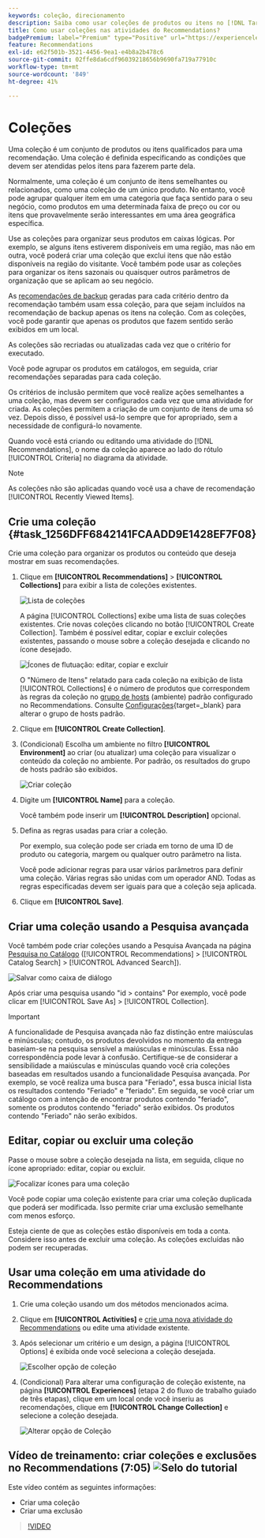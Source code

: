 ```yaml
---
keywords: coleção, direcionamento
description: Saiba como usar coleções de produtos ou itens no [!DNL Target Recommendations].
title: Como usar coleções nas atividades do Recommendations?
badgePremium: label="Premium" type="Positive" url="https://experienceleague.adobe.com/docs/target/using/introduction/intro.html?lang=en#premium newtab=true" tooltip="Consulte o que está incluído no Target Premium."
feature: Recommendations
exl-id: e62f501b-3521-4456-9ea1-e4b8a2b478c6
source-git-commit: 02ffe8da6cdf96039218656b9690fa719a77910c
workflow-type: tm+mt
source-wordcount: '849'
ht-degree: 41%

---
```


# Coleções

Uma coleção é um conjunto de produtos ou itens qualificados para uma recomendação. Uma coleção é definida especificando as condições que devem ser atendidas pelos itens para fazerem parte dela.

Normalmente, uma coleção é um conjunto de itens semelhantes ou relacionados, como uma coleção de um único produto. No entanto, você pode agrupar qualquer item em uma categoria que faça sentido para o seu negócio, como produtos em uma determinada faixa de preço ou cor ou itens que provavelmente serão interessantes em uma área geográfica específica.

Use as coleções para organizar seus produtos em caixas lógicas. Por exemplo, se alguns itens estiverem disponíveis em uma região, mas não em outra, você poderá criar uma coleção que exclui itens que não estão disponíveis na região do visitante. Você também pode usar as coleções para organizar os itens sazonais ou quaisquer outros parâmetros de organização que se aplicam ao seu negócio.

As [recomendações de backup](/help/main/c-recommendations/c-algorithms/backup-recs.md) geradas para cada critério dentro da recomendação também usam essa coleção, para que sejam incluídos na recomendação de backup apenas os itens na coleção. Com as coleções, você pode garantir que apenas os produtos que fazem sentido serão exibidos em um local.

As coleções são recriadas ou atualizadas cada vez que o critério for executado.

Você pode agrupar os produtos em catálogos, em seguida, criar recomendações separadas para cada coleção.

Os critérios de inclusão permitem que você realize ações semelhantes a uma coleção, mas devem ser configurados cada vez que uma atividade for criada. As coleções permitem a criação de um conjunto de itens de uma só vez. Depois disso, é possível usá-lo sempre que for apropriado, sem a necessidade de configurá-lo novamente.

Quando você está criando ou editando uma atividade do [!DNL Recommendations], o nome da coleção aparece ao lado do rótulo [!UICONTROL Criteria] no diagrama da atividade.

>[!NOTE]
>
>As coleções não são aplicadas quando você usa a chave de recomendação [!UICONTROL Recently Viewed Items].

## Crie uma coleção {#task_1256DFF6842141FCAADD9E1428EF7F08}

Crie uma coleção para organizar os produtos ou conteúdo que deseja mostrar em suas recomendações.

1. Clique em **[!UICONTROL Recommendations]** > **[!UICONTROL Collections]** para exibir a lista de coleções existentes.

   ![Lista de coleções](assets/collections_list.png)

   A página [!UICONTROL Collections] exibe uma lista de suas coleções existentes. Crie novas coleções clicando no botão [!UICONTROL Create Collection]. Também é possível editar, copiar e excluir coleções existentes, passando o mouse sobre a coleção desejada e clicando no ícone desejado.

   ![Ícones de flutuação: editar, copiar e excluir](/help/main/c-recommendations/c-products/assets/hover-icons.png)

   O &quot;Número de Itens&quot; relatado para cada coleção na exibição de lista [!UICONTROL Collections] é o número de produtos que correspondem às regras da coleção no [grupo de hosts](/help/main/administrating-target/hosts.md) (ambiente) padrão configurado no Recommendations. Consulte [Configurações](https://experienceleague.adobe.com/docs/target-dev/developer/recommendations.html){target=_blank} para alterar o grupo de hosts padrão.

1. Clique em **[!UICONTROL Create Collection]**.

1. (Condicional) Escolha um ambiente no filtro **[!UICONTROL Environment]** ao criar (ou atualizar) uma coleção para visualizar o conteúdo da coleção no ambiente. Por padrão, os resultados do grupo de hosts padrão são exibidos.

   ![Criar coleção](/help/main/c-recommendations/c-products/assets/CreateCollection.png)

1. Digite um **[!UICONTROL Name]** para a coleção.

   Você também pode inserir um **[!UICONTROL Description]** opcional.

1. Defina as regras usadas para criar a coleção.

   Por exemplo, sua coleção pode ser criada em torno de uma ID de produto ou categoria, margem ou qualquer outro parâmetro na lista.

   Você pode adicionar regras para usar vários parâmetros para definir uma coleção. Várias regras são unidas com um operador AND. Todas as regras especificadas devem ser iguais para que a coleção seja aplicada.

1. Clique em **[!UICONTROL Save]**.

## Criar uma coleção usando a Pesquisa avançada

Você também pode criar coleções usando a Pesquisa Avançada na página [Pesquisa no Catálogo](/help/main/c-recommendations/c-products/catalog-search.md#save-as) ([!UICONTROL Recommendations] > [!UICONTROL Catalog Search] > [!UICONTROL Advanced Search]).

![Salvar como caixa de diálogo](/help/main/c-recommendations/c-products/assets/save-as.png)

Após criar uma pesquisa usando &quot;id > contains&quot; Por exemplo, você pode clicar em [!UICONTROL Save As] > [!UICONTROL Collection].

>[!IMPORTANT]
>
>A funcionalidade de Pesquisa avançada não faz distinção entre maiúsculas e minúsculas; contudo, os produtos devolvidos no momento da entrega baseiam-se na pesquisa sensível a maiúsculas e minúsculas. Essa não correspondência pode levar à confusão. Certifique-se de considerar a sensibilidade a maiúsculas e minúsculas quando você cria coleções baseadas em resultados usando a funcionalidade Pesquisa avançada. Por exemplo, se você realiza uma busca para &quot;Feriado&quot;, essa busca inicial lista os resultados contendo &quot;Feriado&quot; e &quot;feriado&quot;. Em seguida, se você criar um catálogo com a intenção de encontrar produtos contendo &quot;feriado&quot;, somente os produtos contendo &quot;feriado&quot; serão exibidos. Os produtos contendo &quot;Feriado&quot; não serão exibidos.

## Editar, copiar ou excluir uma coleção

Passe o mouse sobre a coleção desejada na lista, em seguida, clique no ícone apropriado: editar, copiar ou excluir.

![Focalizar ícones para uma coleção](/help/main/c-recommendations/c-products/assets/hover-collections.png)

Você pode copiar uma coleção existente para criar uma coleção duplicada que poderá ser modificada. Isso permite criar uma exclusão semelhante com menos esforço.

Esteja ciente de que as coleções estão disponíveis em toda a conta. Considere isso antes de excluir uma coleção. As coleções excluídas não podem ser recuperadas.

## Usar uma coleção em uma atividade do Recommendations

1. Crie uma coleção usando um dos métodos mencionados acima.

1. Clique em **[!UICONTROL Activities]** e [crie uma nova atividade do Recommendations](/help/main/c-recommendations/t-create-recs-activity/create-recs-activity.md) ou edite uma atividade existente.

1. Após selecionar um critério e um design, a página [!UICONTROL Options] é exibida onde você seleciona a coleção desejada.

   ![Escolher opção de coleção](/help/main/c-recommendations/c-products/assets/choose-collection.png)

1. (Condicional) Para alterar uma configuração de coleção existente, na página **[!UICONTROL Experiences]** (etapa 2 do fluxo de trabalho guiado de três etapas), clique em um local onde você inseriu as recomendações, clique em **[!UICONTROL Change Collection]** e selecione a coleção desejada.

   ![Alterar opção de Coleção](/help/main/c-recommendations/c-products/assets/change-collection.png)

## Vídeo de treinamento: criar coleções e exclusões no Recommendations (7:05) ![Selo do tutorial](/help/main/assets/tutorial.png)

Este vídeo contém as seguintes informações:

* Criar uma coleção
* Criar uma exclusão

>[!VIDEO](https://video.tv.adobe.com/v/27689)
